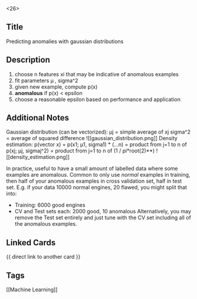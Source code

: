 <26>

## Title
Predicting anomalies with gaussian distributions

## Description
1. choose n features xi that may be indicative of anomalous examples
2. fit parameters µ , sigma^2
3. given new example, compute p(x)
4. **anomalous** if p(x) < epsilon
5. choose a reasonable epsilon based on performance and application



## Additional Notes
Gaussian distribution (can be vectorized):
	µj = simple average of xj
	sigma^2 = average of squared difference
 ![[gaussian_distribution.png]]
Density estimation:
p(vector x) = p(x1; µ1, sigma1) * (...n)
		= product from j=1 to n of p(xj; µj, sigmaj^2)
		= product from j=1 to n of (1 / pi*root(2)**)
![[density_estimation.png]]

In practice, useful to have a small amount of labelled data where some examples are anomalous.
Common to only use *normal* examples in training, then half of your anomalous examples in cross validation set, half in test set.
E.g. if your data 10000 normal engines, 20 flawed, you might split that into:
- Training: 6000 good engines
- CV and Test sets each: 2000 good, 10 anomalous
Alternatively, you may remove the Test set entirely and just tune with the CV set including all of the anomalous examples.




## Linked Cards
{{ direct link to another card }}

## Tags
[[Machine Learning]] 